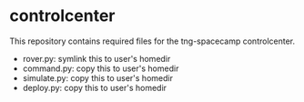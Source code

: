 # controlcenter
This repository contains required files for the tng-spacecamp controlcenter. 
* rover.py: symlink this to user's homedir
* command.py: copy this to user's homedir
* simulate.py: copy this to user's homedir
* deploy.py: copy this to user's homedir

